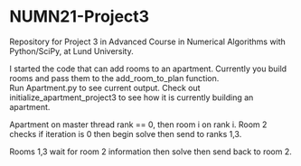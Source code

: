 # NUMN21-Project3
Repository for Project 3 in Advanced Course in Numerical Algorithms with Python/SciPy, at Lund University.

I started the code that can add rooms to an apartment. Currently you build rooms and pass them to the add_room_to_plan function. \
Run Apartment.py to see current output. Check out initialize_apartment_project3 to see how it is currently building an apartment.

Apartment on master thread rank == 0, then room i on rank i.
Room 2 checks if iteration is 0 then begin solve then send to ranks 1,3.

Rooms 1,3 wait for room 2 information then solve then send back to room 2.

